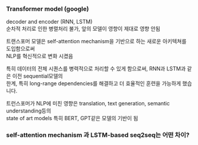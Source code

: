

### Transformer model (google)

decoder and encoder (RNN, LSTM)</br>
순차적 처리로 인한 병렬처리 불가, 앞의 모델이 영향이 제대로 영향 안됨</br>

트랜스포머 모델은 self-attention mechanism을 기반으로 하는 새로운 아키텍쳐를 도입함으로써</br>
NLP를 혁신적으로 변화 시켰음</br>

특히 데이터의 전체 시퀀스를 병력적으로 처리할 수 있게 함으로써, RNN과 LSTM과 같은 이전 sequential모델의</br>
한계, 특히 long-range dependencies를 해결하고 더 효율적인 훈련을 가능하게 했습니다.</br>

트런스포머가 NLP에 미친 영향은 translation, text generation, semantic understanding등의</br>
state of art models 특히 BERT, GPT같은 모델의 기반이 됨</br>


### self-attention mechanism 과 LSTM-based seq2seq는 어떤 차이?

